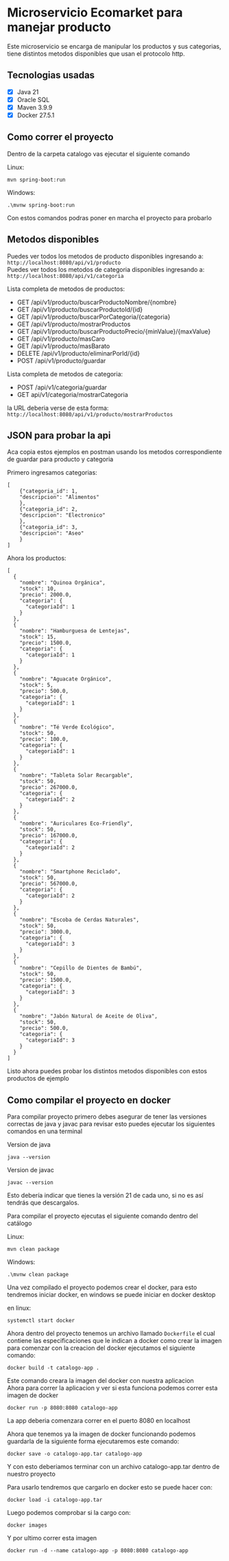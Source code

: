 # Microservicio Ecomarket para manejar producto

Este microservicio se encarga de manipular los productos y sus categorias, tiene distintos metodos disponibles que usan el protocolo http.

## Tecnologias usadas
- [x] Java 21
- [x] Oracle SQL
- [x] Maven 3.9.9
- [x] Docker 27.5.1

## Como correr el proyecto
Dentro de la carpeta catalogo vas ejecutar el siguiente comando

Linux:
```
mvn spring-boot:run
```
Windows:
```
.\mvnw spring-boot:run
```
Con estos comandos podras poner en marcha el proyecto para probarlo

## Metodos disponibles
Puedes ver todos los metodos de producto disponibles ingresando a: `http://localhost:8080/api/v1/producto`  
Puedes ver todos los metodos de categoria disponibles ingresando a: `http://localhost:8080/api/v1/categoria`  

Lista completa de metodos de productos:  
- GET    /api/v1/producto/buscarProductoNombre/{nombre} 
- GET    /api/v1/producto/buscarProductoId/{id} 
- GET    /api/v1/producto/buscarPorCategoria/{categoria}  
- GET    /api/v1/producto/mostrarProductos  
- GET    /api/v1/producto/buscarProductoPrecio/{minValue}/{maxValue} 
- GET    /api/v1/producto/masCaro  
- GET    /api/v1/producto/masBarato  
- DELETE /api/v1/producto/eliminarPorId/{id}  
- POST   /api/v1/producto/guardar

Lista completa de metodos de categoria:
	
- POST /api/v1/categoria/guardar
- GET api/v1/categoria/mostrarCategoria

la URL deberia verse de esta forma: `http://localhost:8080/api/v1/producto/mostrarProductos`
## JSON para probar la api
Aca copia estos ejemplos en postman usando los metodos correspondiente de guardar para producto y categoria  

Primero ingresamos categorias:
```
[
    {"categoria_id": 1,
    "descripcion": "Alimentos"
    },
    {"categoria_id": 2,
    "descripcion": "Electronico"
    },
    {"categoria_id": 3,
    "descripcion": "Aseo"
    }
]
```
Ahora los productos:
```
[
  { 
    "nombre": "Quinoa Orgánica", 
    "stock": 10, 
    "precio": 2000.0, 
    "categoria": { 
      "categoriaId": 1 
    }
  },
  { 
    "nombre": "Hamburguesa de Lentejas", 
    "stock": 15, 
    "precio": 1500.0, 
    "categoria": { 
      "categoriaId": 1 
    }
  },
  { 
    "nombre": "Aguacate Orgánico", 
    "stock": 5, 
    "precio": 500.0, 
    "categoria": { 
      "categoriaId": 1 
    }
  },
  { 
    "nombre": "Té Verde Ecológico", 
    "stock": 50, 
    "precio": 100.0, 
    "categoria": { 
      "categoriaId": 1 
    }
  },
  { 
    "nombre": "Tableta Solar Recargable", 
    "stock": 50, 
    "precio": 267000.0, 
    "categoria": { 
      "categoriaId": 2 
    }
  },
  { 
    "nombre": "Auriculares Eco-Friendly", 
    "stock": 50, 
    "precio": 167000.0, 
    "categoria": { 
      "categoriaId": 2 
    }
  },
  { 
    "nombre": "Smartphone Reciclado", 
    "stock": 50, 
    "precio": 567000.0, 
    "categoria": { 
      "categoriaId": 2 
    }
  },
  { 
    "nombre": "Escoba de Cerdas Naturales", 
    "stock": 50, 
    "precio": 3000.0, 
    "categoria": { 
      "categoriaId": 3 
    }
  },
  { 
    "nombre": "Cepillo de Dientes de Bambú", 
    "stock": 50, 
    "precio": 1500.0, 
    "categoria": { 
      "categoriaId": 3 
    }
  },
  { 
    "nombre": "Jabón Natural de Aceite de Oliva", 
    "stock": 50, 
    "precio": 500.0, 
    "categoria": { 
      "categoriaId": 3 
    }
  }
]
```
Listo ahora puedes probar los distintos metodos disponibles con estos productos de ejemplo
## Como compilar el proyecto en docker
Para compilar proyecto primero debes asegurar de tener las versiones correctas de java y javac
para revisar esto puedes ejecutar los siguientes comandos en una terminal  

Version de java
```Terminal
java --version
```

Version de javac
```Terminal
javac --version
``` 
Esto debería indicar que tienes la versión 21 de cada uno, si no es así tendrás que descargalos.

Para compilar el proyecto ejecutas el siguiente comando dentro del catálogo

Linux:
```
mvn clean package
```

Windows:
```
.\mvnw clean package
```
Una vez compilado el proyecto podemos crear el docker, para esto tendremos iniciar docker,
en windows se puede iniciar en docker desktop

en linux:
```
systemctl start docker
```

Ahora dentro del proyecto tenemos un archivo llamado `Dockerfile` el cual contiene las 
especificaciones que le indican a docker como crear la imagen  
para comenzar con la creacion del docker ejecutamos el siguiente comando:
```
docker build -t catalogo-app .
```
Este comando creara la imagen del docker con nuestra aplicacion  
Ahora para correr la aplicacion y ver si esta funciona podemos correr esta imagen de docker
```
docker run -p 8080:8080 catalogo-app
```
La app deberia comenzara correr en el puerto 8080 en localhost

Ahora que tenemos ya la imagen de docker funcionando podemos guardarla de la siguiente forma
ejecutaremos este comando:
```
docker save -o catalogo-app.tar catalogo-app
```
Y con esto deberiamos terminar con un archivo catalogo-app.tar dentro de nuestro proyecto  

Para usarlo tendremos que cargarlo en docker esto se puede hacer con:
```
docker load -i catalogo-app.tar
```
Luego podemos comprobar si la cargo con:
```
docker images
```
Y por ultimo correr esta imagen
```
docker run -d --name catalogo-app -p 8080:8080 catalogo-app
```
